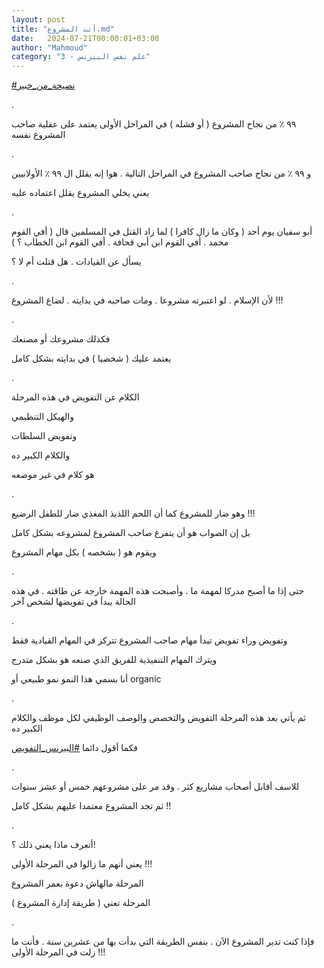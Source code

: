 ```yaml
---
layout: post
title: "أنت المشروع.md"
date:   2024-07-21T00:00:01+03:00
author: "Mahmoud"
category: "3 - علم نفس البيزنس"
---
```

[<u>\#نصيحة_من_خبير</u>](https://www.facebook.com/hashtag/%D9%86%D8%B5%D9%8A%D8%AD%D8%A9_%D9%85%D9%86_%D8%AE%D8%A8%D9%8A%D8%B1?__eep__=6&__cft__%5b0%5d=AZWXchXxc10fy8jMHxpS1icmVM2FT-IP9Tjtv8-lx0RNlX33ZZwtguJWM1biNRneNbXm5IYaL2e-RNiKl-FKot3o7tGluvIaxK3hmLGkyOcoKWDR6jmqxjCSOHssDXyWfDuiHccjhSXYUNLZTS7Yw6373WlwtE14Da6aBDGr98RYLg&__tn__=*NK-R)

.

٩٩ ٪ من نجاح المشروع ( أو فشله ) في المراحل الأولى يعتمد
على عقلية صاحب المشروع نفسه

.

و ٩٩ ٪ من نجاح صاحب المشروع في المراحل التالية . هوا إنه
يقلل ال ٩٩ ٪ الأولانيين

يعني يخلي المشروع يقلل اعتماده عليه

.

أبو سفيان يوم أحد ( وكان ما زال كافرا ) لما زاد القتل في
المسلمين قال ( أفي القوم محمد . أفي القوم ابن أبي قحافة . أفي القوم ابن
الخطاب ؟ )

يسأل عن القيادات . هل قتلت أم لا ؟

.

لأن الإسلام . لو اعتبرته مشروعا . ومات صاحبه في بدايته .
لضاع المشروع !!!

.

فكذلك مشروعك أو مصنعك

يعتمد عليك ( شخصيا ) في بدايته بشكل كامل

.

الكلام عن التفويض في هذه المرحلة

والهيكل التنظيمي

وتفويض السلطات

والكلام الكبير ده

هو كلام في غير موضعه

.

وهو ضار للمشروع كما أن اللحم اللذيذ المغذي ضار للطفل
الرضيع !!!

بل إن الصواب هو أن يتفرغ صاحب المشروع لمشروعه بشكل
كامل

ويقوم هو ( بشخصه ) بكل مهام المشروع

.

حتى إذا ما أصبح مدركا لمهمة ما . وأصبحت هذه المهمة خارجة
عن طاقته . في هذه الحالة يبدأ في تفويضها لشخص آخر

.

وتفويض وراء تفويض تبدأ مهام صاحب المشروع تتركز في المهام
القيادية فقط

ويترك المهام التنفيذية للفريق الذي صنعه هو بشكل
متدرج

أنا بسمي هذا النمو نمو طبيعي أو organic

.

ثم يأتي بعد هذه المرحلة التفويض والتخصص والوصف الوظيفي
لكل موظف والكلام الكبير ده

فكما أقول دائما
[<u>\#البيزنس_التفويض</u>](https://www.facebook.com/hashtag/%D8%A7%D9%84%D8%A8%D9%8A%D8%B2%D9%86%D8%B3_%D8%A7%D9%84%D8%AA%D9%81%D9%88%D9%8A%D8%B6?__eep__=6&__cft__%5b0%5d=AZWXchXxc10fy8jMHxpS1icmVM2FT-IP9Tjtv8-lx0RNlX33ZZwtguJWM1biNRneNbXm5IYaL2e-RNiKl-FKot3o7tGluvIaxK3hmLGkyOcoKWDR6jmqxjCSOHssDXyWfDuiHccjhSXYUNLZTS7Yw6373WlwtE14Da6aBDGr98RYLg&__tn__=*NK-R)

.

للاسف أقابل أصحاب مشاريع كثر . وقد مر على مشروعهم خمس أو
عشر سنوات

ثم تجد المشروع معتمدا عليهم بشكل كامل !!

.

أتعرف ماذا يعني ذلك ؟!

يعني أنهم ما زالوا في المرحلة الأولى !!!

المرحلة مالهاش دعوة بعمر المشروع

المرحلة تعني ( طريقة إدارة المشروع )

.

فإذا كنت تدير المشروع الآن . بنفس الطريقة التي بدأت بها
من عشرين سنة . فأنت ما زلت في المرحلة الأولى !!!
